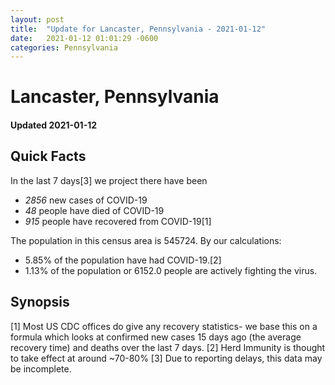 ```yaml
---
layout: post
title:  "Update for Lancaster, Pennsylvania - 2021-01-12"
date:   2021-01-12 01:01:29 -0600
categories: Pennsylvania
---
```


# Lancaster, Pennsylvania
#### Updated 2021-01-12

## Quick Facts

In the last 7 days[3] we project there have been
- *2856* new cases of COVID-19
- *48* people have died of COVID-19
- *915* people have recovered from COVID-19[1]

The population in this census area is 545724. By our calculations:
- 5.85% of the population have had COVID-19.[2]
- 1.13% of the population or 6152.0 people are actively fighting the virus.

## Synopsis




[1] Most US CDC offices do give any recovery statistics- we base this on a formula which looks at confirmed new cases
15 days ago (the average recovery time) and deaths over the last 7 days.
[2] Herd Immunity is thought to take effect at around ~70-80%
[3] Due to reporting delays, this data may be incomplete. 
    